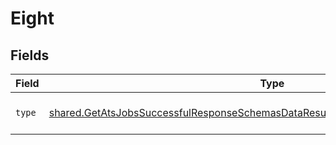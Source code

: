 # Eight


## Fields

| Field                                                                                                                                                                                    | Type                                                                                                                                                                                     | Required                                                                                                                                                                                 | Description                                                                                                                                                                              |
| ---------------------------------------------------------------------------------------------------------------------------------------------------------------------------------------- | ---------------------------------------------------------------------------------------------------------------------------------------------------------------------------------------- | ---------------------------------------------------------------------------------------------------------------------------------------------------------------------------------------- | ---------------------------------------------------------------------------------------------------------------------------------------------------------------------------------------- |
| `type`                                                                                                                                                                                   | [shared.GetAtsJobsSuccessfulResponseSchemasDataResultsScreeningQuestionsFormat8Type](../../models/shared/getatsjobssuccessfulresponseschemasdataresultsscreeningquestionsformat8type.md) | :heavy_check_mark:                                                                                                                                                                       | This is just a text block.                                                                                                                                                               |